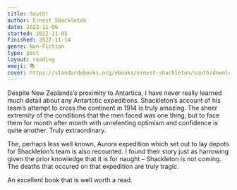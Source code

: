 ```yaml
---
title: South!
author: Ernest Shackleton
date: 2022-11-06
started: 2022-11-05
finished: 2022-11-14
genre: Non-Fiction
type: post
layout: reading
emoji: 📚
cover: https://standardebooks.org/ebooks/ernest-shackleton/south/downloads/cover.jpg
---
```


Despite New Zealands’s proximity to Antartica, I have never really learned much detail about any Antartctic expeditions. Shackleton’s account of his team’s attempt to cross the continent in 1914 is truly amazing. The sheer extremity of the conditions that the men faced was one thing, but to face them for month after month with unrelenting optimism and confidence is quite another. Truly extraordinary.

The, perhaps less well known, Aurora expedition which set out to lay depots for Shackleton’s team is also recounted. I found their story just as harrowing given the prior knowledge that it is for naught – Shackleton is not coming. The deaths that occured on that expedition are truly tragic.

An excellent book that is well worth a read.
